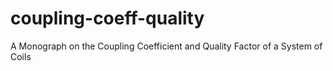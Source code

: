 # coupling-coeff-quality
A Monograph on the Coupling Coefficient and Quality Factor of a System of Coils
